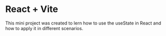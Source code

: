 # React + Vite

This mini project was created to lern how to use the useState in React and how to apply it in different scenarios.
